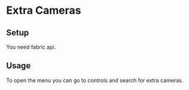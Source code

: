 # Extra Cameras

## Setup

You need fabric api.

## Usage

To open the menu you can go to controls and search for extra cameras.
